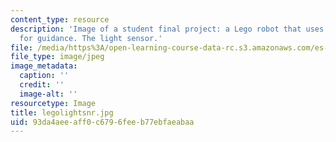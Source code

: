 ```yaml
---
content_type: resource
description: 'Image of a student final project: a Lego robot that uses light sensors
  for guidance. The light sensor.'
file: /media/https%3A/open-learning-course-data-rc.s3.amazonaws.com/es-293-lego-robotics-spring-2007/93da4aeeaff0c6796feeb77ebfaeabaa_legolightsnr.jpg
file_type: image/jpeg
image_metadata:
  caption: ''
  credit: ''
  image-alt: ''
resourcetype: Image
title: legolightsnr.jpg
uid: 93da4aee-aff0-c679-6fee-b77ebfaeabaa
---
```

